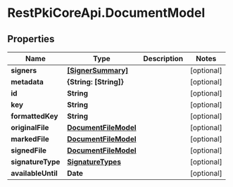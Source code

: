 # RestPkiCoreApi.DocumentModel

## Properties
Name | Type | Description | Notes
------------ | ------------- | ------------- | -------------
**signers** | [**[SignerSummary]**](SignerSummary.md) |  | [optional] 
**metadata** | **{String: [String]}** |  | [optional] 
**id** | **String** |  | [optional] 
**key** | **String** |  | [optional] 
**formattedKey** | **String** |  | [optional] 
**originalFile** | [**DocumentFileModel**](DocumentFileModel.md) |  | [optional] 
**markedFile** | [**DocumentFileModel**](DocumentFileModel.md) |  | [optional] 
**signedFile** | [**DocumentFileModel**](DocumentFileModel.md) |  | [optional] 
**signatureType** | [**SignatureTypes**](SignatureTypes.md) |  | [optional] 
**availableUntil** | **Date** |  | [optional] 
